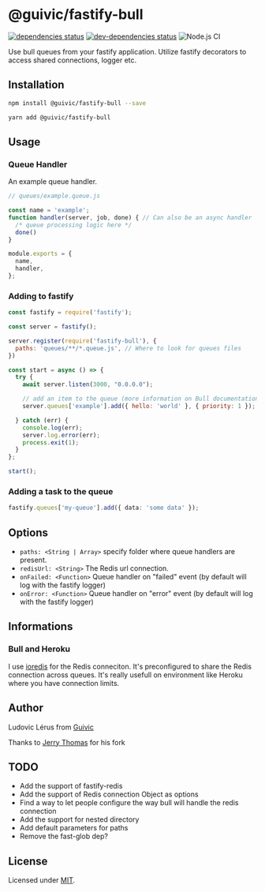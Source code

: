# @guivic/fastify-bull
[![dependencies status](https://david-dm.org/guivic/fastify-bull/status.svg)](https://david-dm.org/guivic/fastify-bull#info=dependencies)
[![dev-dependencies status](https://david-dm.org/guivic/fastify-bull/dev-status.svg)](https://david-dm.org/guivic/fastify-bull#info=devDependencies)
![Node.js CI](https://github.com/guivic/fastify-bull/workflows/Node.js%20CI/badge.svg)


Use bull queues from your fastify application. Utilize fastify decorators to access shared connections, logger etc.

## Installation

```bash
npm install @guivic/fastify-bull --save

yarn add @guivic/fastify-bull
```

## Usage

### Queue Handler

An example queue handler.

```js
// queues/example.queue.js

const name = 'example';
function handler(server, job, done) { // Can also be an async handler
  /* queue processing logic here */
  done()
}

module.exports = {
  name,
  handler,
};
```

### Adding to fastify


```js
const fastify = require('fastify');

const server = fastify();

server.register(require('fastify-bull'), {
  paths: 'queues/**/*.queue.js', // Where to look for queues files
})

const start = async () => {
  try {
    await server.listen(3000, "0.0.0.0");

    // add an item to the queue (more information on Bull documentation)
    server.queues['example'].add({ hello: 'world' }, { priority: 1 });

  } catch (err) {
    console.log(err);
    server.log.error(err);
    process.exit(1);
  }
};

start();
```

### Adding a task to the queue

```ts
fastify.queues['my-queue'].add({ data: 'some data' });
```

## Options

* `paths: <String | Array>`  specify folder where queue handlers are present.
* `redisUrl: <String>` The Redis url connection.
* `onFailed: <Function>` Queue handler on "failed" event (by default will log with the fastify logger)
* `onError: <Function>` Queue handler on "error" event (by default will log with the fastify logger)

## Informations

### Bull and Heroku

I use [ioredis](https://github.com/luin/ioredis) for the Redis conneciton. It's preconfigured to share the Redis connection across queues. It's really usefull on environment like Heroku where you have connection limits.

## Author

Ludovic Lérus from [Guivic](https://guivic.io)

Thanks to [Jerry Thomas](https://github.com/jerrythomas) for his fork

## TODO

- Add the support of fastify-redis
- Add the support of Redis connection Object as options
- Find a way to let people configure the way bull will handle the redis connection
- Add the support for nested directory
- Add default parameters for paths
- Remove the fast-glob dep?

## License

Licensed under [MIT](./LICENSE).